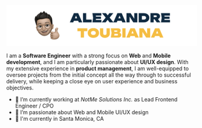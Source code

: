 ![Banner](https://raw.githubusercontent.com/alextoub/alextoub/main/banner.png)

I am a **Software Engineer** with a strong focus on **Web** and **Mobile development**, and I am particularly passionate about **UI/UX design**.
With my extensive experience in **product management**, I am well-equipped to oversee projects from the initial concept all the way through to successful delivery, while keeping a close eye on user experience and business objectives.

- 🔭 I’m currently working at *NotMe Solutions Inc.* as Lead Frontend Engineer / CPO
- 🌱 I’m passionate about Web and Mobile UI/UX design
- 📍 I'm currently in Santa Monica, CA
